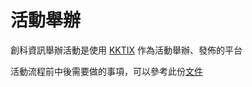 # 活動舉辦

創科資訊舉辦活動是使用 [KKTIX](https://kktix.com/) 作為活動舉辦、發佈的平台

活動流程前中後需要做的事項，可以參考此份[文件](https://docs.google.com/document/d/1hO-_MkXN2pToS-0duFvgUzQ58a8jHU-RnyOs0LPc3jw/edit)

